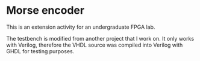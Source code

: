 # Morse encoder

This is an extension activity for an undergraduate FPGA lab.

The testbench is modified from another project that I work on. It only works with Verilog, therefore the VHDL source was compiled into Verilog with GHDL for testing purposes.
